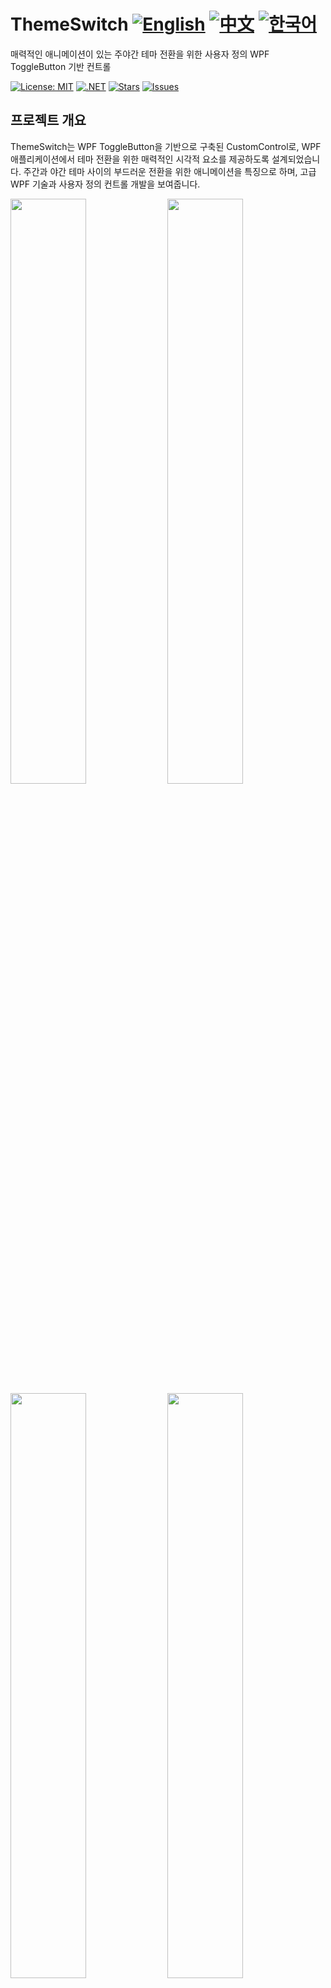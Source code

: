 # ThemeSwitch [![English](https://img.shields.io/badge/docs-English-blue.svg)](README.md) [![中文](https://img.shields.io/badge/docs-中文-red.svg)](README.zh-CN.md) [![한국어](https://img.shields.io/badge/docs-한국어-green.svg)](README.ko.md) 

매력적인 애니메이션이 있는 주야간 테마 전환을 위한 사용자 정의 WPF ToggleButton 기반 컨트롤

[![License: MIT](https://img.shields.io/badge/License-MIT-yellow.svg)](https://opensource.org/licenses/MIT)
[![.NET](https://img.shields.io/badge/.NET-8.0-blue.svg)](https://dotnet.microsoft.com/download)
[![Stars](https://img.shields.io/github/stars/vickyqu115/themeswitch.svg)](https://github.com/vickyqu115/themeswitch/stargazers)
[![Issues](https://img.shields.io/github/issues/vickyqu115/themeswitch.svg)](https://github.com/vickyqu115/themeswitch/issues)

## 프로젝트 개요

ThemeSwitch는 WPF ToggleButton을 기반으로 구축된 CustomControl로, WPF 애플리케이션에서 테마 전환을 위한 매력적인 시각적 요소를 제공하도록 설계되었습니다. 주간과 야간 테마 사이의 부드러운 전환을 위한 애니메이션을 특징으로 하며, 고급 WPF 기술과 사용자 정의 컨트롤 개발을 보여줍니다.

<img src="https://github.com/user-attachments/assets/b8d3b29e-2398-49b2-bb9d-59c5b0fa0aa1" width="49%"/>
<img src="https://github.com/user-attachments/assets/9c835cdf-dd08-4e2d-bacb-4183d8366b1e" width="49%"/>
<img src="https://github.com/user-attachments/assets/d77d1c5c-0f39-4d80-bbab-a47523c4a5f0" width="49%"/>
<img src="https://github.com/user-attachments/assets/334aaa17-493d-4e24-b9b5-d1fd2a6ad8aa" width="49%"/>
<img src="https://github.com/user-attachments/assets/83e5cbb5-c8d2-4dad-acd0-b3cae7dc9a6d" width="49%"/>
<img src="https://github.com/user-attachments/assets/f2fe09b0-1fc1-43d5-8351-df7e348bad67" width="49%"/>

## 주요 기능 및 구현 사항
#### 1. 사용자 정의 WPF 컨트롤 개발
- [x] 특수 기능을 위한 WPF ToggleButton 확장
- [x] XAML을 사용한 복잡한 UI 요소 구현

#### 2. 고급 애니메이션 기술
- [x] 세 가지 유형의 애니메이션: ValueItem (DoubleAnimation), ThickItem (ThicknessAnimation), ColorItem (ColorAnimation)
- [x] 주간과 야간 테마 사이의 부드러운 전환

#### 3. XAML 기반 디자인
- [x] 순수 XAML을 사용한 복잡한 모양 (태양, 구름, 달, 별) 생성
- [x] 현실적인 효과를 위한 불투명도 및 위치 조정 활용

#### 4. 성능 최적화
- [x] 클리핑 및 레이아웃 기술을 사용한 효율적인 렌더링
- [x] 외부 종속성 없는 부드러운 애니메이션

#### 5. 다중 프레임워크 호환성
- [x] 다중 타겟팅을 통한 다양한 .NET 프레임워크 지원

## 기술 스택
- WPF (Windows Presentation Foundation)
- .NET (다중 타겟팅 지원)
- C#

## 시작하기
### 필요 조건
- Visual Studio 2022 이상
- .NET SDK (프로젝트에 따른 버전)

### 설치 및 실행
#### 1. 리포지토리 복제:

```
git clone https://github.com/vickyqu115/themeswitch.git
```

#### 2. 솔루션 열기
- [x] Visual Studio
- [x] Visual Studio Code
- [x] JetBrains Rider

<img src="https://github.com/user-attachments/assets/af70f422-7057-4e77-a54d-042ee8358d2a" width="32%"/>
<img src="https://github.com/user-attachments/assets/e4feaa10-a107-4b58-8d13-1d8be620ec62" width="32%"/>
<img src="https://github.com/user-attachments/assets/5ff487f6-55e4-43e1-9abf-f8d419ee6943" width="32%"/>

#### 3. 빌드 및 실행
- [x] 시작 프로젝트 설정
- [x] F5를 누르거나 실행 버튼 클릭
- [x] Windows 11 권장

## 학습 자료
- [구현에 대한 상세 아티클 (jamesnet.dev)](https://jamesnet.dev/article/109)
- [YouTube 튜토리얼 (영어)](https://bit.ly/3uBkFlQ)
- [BiliBili 튜토리얼 (중국어)](https://bit.ly/3uHFe08)
- [CodeProject 아티클](https://www.codeproject.com/Articles/5372268/Use-WPF-to-Create-a-Day-and-Night-Theme-Switch-But)  

## 기여하기
ThemeSwitch에 대한 기여를 환영합니다! 이슈를 제출하거나, 풀 리퀘스트를 생성하거나, 개선 사항을 제안해 주세요.

## 라이선스
이 프로젝트는 MIT 라이선스 하에 배포됩니다. 자세한 내용은 [LICENSE](LICENSE) 파일을 참조하세요.

## 연락처
- 웹사이트: https://jamesnet.dev
- 이메일: vickyqu115@hotmail.com, james@jamesnet.dev

매력적인 ThemeSwitch 컨트롤로 WPF 애플리케이션을 향상시켜 보세요!
